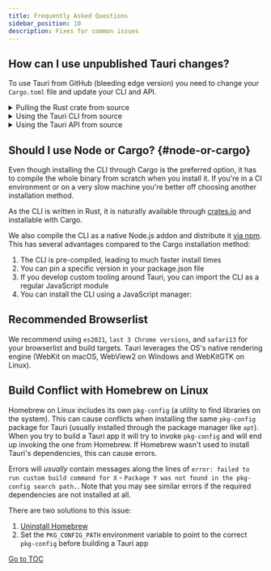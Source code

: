 ```yaml
---
title: Frequently Asked Questions
sidebar_position: 10
description: Fixes for common issues
---
```


## How can I use unpublished Tauri changes?

To use Tauri from GitHub (bleeding edge version) you need to change your `Cargo.toml` file and update your CLI and API.

<details>
  <summary>Pulling the Rust crate from source</summary>

Append this to your `Cargo.toml` file:

```toml title=Cargo.toml
[patch.crates-io]
tauri = { git = https://github.com/tauri-apps/tauri, branch = dev }
tauri-build = { git = https://github.com/tauri-apps/tauri, branch = dev }
```

This will force all your dependencies to use `tauri` and `tauri-build` from Git instead of crates.io.

</details>

<details>
  <summary>Using the Tauri CLI from source</summary>

If you are using the Cargo CLI, you can install it directly from GitHub:

```shell
cargo install --git https://github.com/tauri-apps/tauri --branch dev tauri-cli
```

If you are using the `@tauri-apps/cli` package, you will need to clone the repo and build it:

```shell
git clone https://github.com/tauri-apps/tauri
git checkout dev
cd tauri/tooling/cli/node
yarn
yarn build
```

To use it, run directly with node:

```shell
node /path/to/tauri/tooling/cli/node/tauri.js dev
node /path/to/tauri/tooling/cli/node/tauri.js build
```

Alternatively, you can run your app with Cargo directly:

```shell
cd src-tauri
cargo run --no-default-features # instead of tauri dev
cargo build # instead of tauri build - won't bundle your app though
```

</details>

<details>
  <summary>Using the Tauri API from source</summary>

It is recommended to also use the Tauri API package from source when using the Tauri crate from GitHub (though it might not be needed).
To build it from source, run the following script:

```shell
git clone https://github.com/tauri-apps/tauri
git checkout dev
cd tauri/tooling/api
yarn
yarn build
```

Now you can link it using yarn:

```shell
cd dist
yarn link
cd /path/to/your/project
yarn link @tauri-apps/api
```

Or you can change your package.json to point to the dist folder directly:

```json title=package.json
{
  dependencies: {
    @tauri-apps/api: /path/to/tauri/tooling/api/dist
  }
}
```

</details>

## Should I use Node or Cargo? {#node-or-cargo}

Even though installing the CLI through Cargo is the preferred option, it has to compile the whole binary from scratch when you install it. If you're in a CI environment or on a very slow machine you're better off choosing another installation method.

As the CLI is written in Rust, it is naturally available through [crates.io] and installable with Cargo.

We also compile the CLI as a native Node.js addon and distribute it [via npm]. This has several advantages compared to the Cargo installation method:

1. The CLI is pre-compiled, leading to much faster install times
2. You can pin a specific version in your package.json file
3. If you develop custom tooling around Tauri, you can import the CLI as a regular JavaScript module
4. You can install the CLI using a JavaScript manager:

## Recommended Browserlist

We recommend using `es2021`, `last 3 Chrome versions`, and `safari13` for your browserlist and build targets. Tauri leverages the OS's native rendering engine (WebKit on macOS, WebView2 on Windows and WebKitGTK on Linux).

## Build Conflict with Homebrew on Linux

Homebrew on Linux includes its own `pkg-config` (a utility to find libraries on the system). This can cause conflicts when installing the same `pkg-config` package for Tauri (usually installed through the package manager like `apt`). When you try to build a Tauri app it will try to invoke `pkg-config` and will end up invoking the one from Homebrew. If Homebrew wasn't used to install Tauri's dependencies, this can cause errors.

Errors will _usually_ contain messages along the lines of `error: failed to run custom build command for X` - `Package Y was not found in the pkg-config search path.`. Note that you may see similar errors if the required dependencies are not installed at all.



There are two solutions to this issue:

1. [Uninstall Homebrew]
2. Set the `PKG_CONFIG_PATH` environment variable to point to the correct `pkg-config` before building a Tauri app

[crates.io]: https://crates.io/crates/tauri-cli
[via npm]: https://www.npmjs.com/package/@tauri-apps/cli
[uninstall homebrew]: https://docs.brew.sh/FAQ#how-do-i-uninstall-homebrew
<span style='float: footnote;'><a href="../index.html#toc">Go to TOC</a></span>
